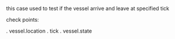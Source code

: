 this case used to test if the vessel arrive and leave at specified tick

check points:

. vessel.location
. tick
. vessel.state